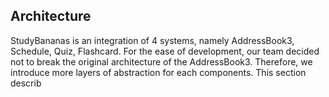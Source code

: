 ## **Architecture**

StudyBananas is an integration of 4 systems, namely AddressBook3, Schedule, Quiz, Flashcard. For the ease of development, our team decided not to break the original architecture of the AddressBook3. Therefore, we introduce more layers of abstraction for each components. This section describ 